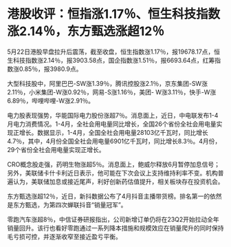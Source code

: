 # 港股收评：恒指涨1.17％、恒生科技指数涨2.14％，东方甄选涨超12％

5月22日港股早盘拉升后震荡，截至收盘，恒生指数涨1.17％，报19678.17点，恒生科技指数涨2.14％，报3903.58点，国企指数涨1.51％，报6693.64点，红筹指数涨0.85％，报3980.9点。

大型科技股中，阿里巴巴-SW涨1.39％，腾讯控股涨2.1％，京东集团-SW涨2.11％，小米集团-W涨0.92％，网易-S涨1.16％，美团-
W涨3.11％，快手-W涨6.89％，哔哩哔哩-W涨2.91％。

电力股表现强势，华能国际电力股份涨超7％。消息面上，近日，中电联发布1-4月电力消费情况。1-4月，全社会用电量同比增长，全国26个省份全社会用电量实现正增长。数据显示，1-4月，全国全社会用电量28103亿千瓦时，同比增长4.7％，其中，4月份全国全社会用电量6901亿千瓦时，同比增长8.3％。4月份，29个省份全社会用电量实现正增长。

CRO概念股走强，药明生物涨超5％。消息面上，鲍威尔释放6月暂停加息信号；另外，美联储卡什卡利近日表示，他可能在下次会议上支持维持利率不变。机构普遍认为，美联储加息或接近尾声，利好创新药估值提升，相关板块存在投资机会。

东方甄选涨超12％，近日，新抖数据公布了4月抖音主播带货榜。排名第一的依然是东方甄选，为第四次蝉联抖音“销量冠军”。

零跑汽车涨超8％，中信证券研报指出，公司新增订单仍将在23Q2开始拉动全年销量回升。该行也看好零跑通过一系列降本措施和规模效应在销量爬升的同时保持毛亏损可控，并逐渐收窄至接近盈亏平衡。

